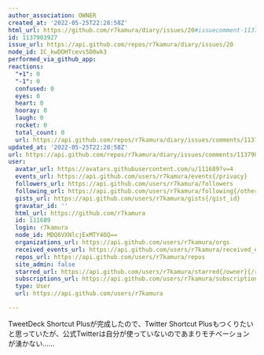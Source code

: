 ```yaml
---
author_association: OWNER
created_at: '2022-05-25T22:28:58Z'
html_url: https://github.com/r7kamura/diary/issues/20#issuecomment-1137903927
id: 1137903927
issue_url: https://api.github.com/repos/r7kamura/diary/issues/20
node_id: IC_kwDOHTcevs5D0wk3
performed_via_github_app: 
reactions:
  "+1": 0
  "-1": 0
  confused: 0
  eyes: 0
  heart: 0
  hooray: 0
  laugh: 0
  rocket: 0
  total_count: 0
  url: https://api.github.com/repos/r7kamura/diary/issues/comments/1137903927/reactions
updated_at: '2022-05-25T22:28:58Z'
url: https://api.github.com/repos/r7kamura/diary/issues/comments/1137903927
user:
  avatar_url: https://avatars.githubusercontent.com/u/111689?v=4
  events_url: https://api.github.com/users/r7kamura/events{/privacy}
  followers_url: https://api.github.com/users/r7kamura/followers
  following_url: https://api.github.com/users/r7kamura/following{/other_user}
  gists_url: https://api.github.com/users/r7kamura/gists{/gist_id}
  gravatar_id: ''
  html_url: https://github.com/r7kamura
  id: 111689
  login: r7kamura
  node_id: MDQ6VXNlcjExMTY4OQ==
  organizations_url: https://api.github.com/users/r7kamura/orgs
  received_events_url: https://api.github.com/users/r7kamura/received_events
  repos_url: https://api.github.com/users/r7kamura/repos
  site_admin: false
  starred_url: https://api.github.com/users/r7kamura/starred{/owner}{/repo}
  subscriptions_url: https://api.github.com/users/r7kamura/subscriptions
  type: User
  url: https://api.github.com/users/r7kamura

---
```

TweetDeck Shortcut Plusが完成したので、Twitter Shortcut Plusもつくりたいと思っていたが、公式Twitterは自分が使っていないのであまりモチベーションが湧かない……